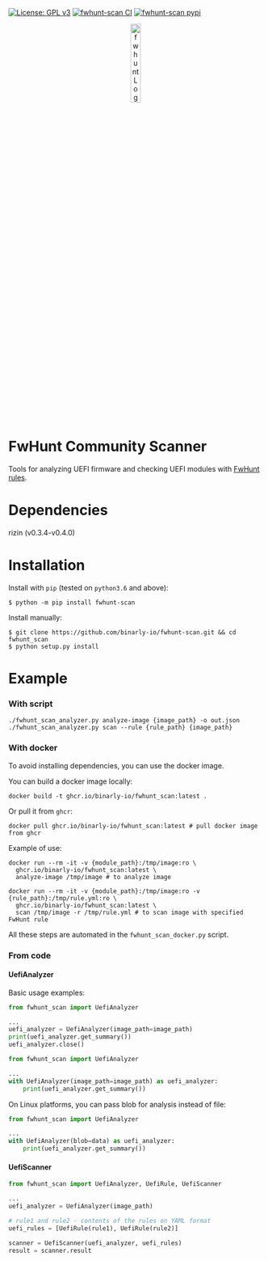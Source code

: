 [![License: GPL v3](https://img.shields.io/badge/License-GPL%20v3-blue.svg)](http://www.gnu.org/licenses/gpl-3.0)
[![fwhunt-scan CI](https://github.com/binarly-io/fwhunt-scan/actions/workflows/ci.yml/badge.svg)](https://github.com/binarly-io/fwhunt-scan/actions)
[![fwhunt-scan pypi](https://img.shields.io/pypi/v/fwhunt-scan.svg)](https://pypi.org/project/fwhunt-scan)

<p align="center">
  <img alt="fwhunt Logo" src="https://raw.githubusercontent.com/binarly-io/fwhunt-scan/master/pics/fwhunt_logo.png" width="20%">
</p>

# FwHunt Community Scanner

Tools for analyzing UEFI firmware and checking UEFI modules with [FwHunt rules](https://github.com/binarly-io/fwhunt).

# Dependencies

rizin (v0.3.4-v0.4.0)

# Installation

Install with `pip` (tested on `python3.6` and above):

```
$ python -m pip install fwhunt-scan
```

Install manually:

```
$ git clone https://github.com/binarly-io/fwhunt-scan.git && cd fwhunt_scan
$ python setup.py install
```

# Example

### With script

```
./fwhunt_scan_analyzer.py analyze-image {image_path} -o out.json
./fwhunt_scan_analyzer.py scan --rule {rule_path} {image_path}
```

### With docker

To avoid installing dependencies, you can use the docker image.

You can build a docker image locally:

```
docker build -t ghcr.io/binarly-io/fwhunt_scan:latest .
```

Or pull it from `ghcr`:

```
docker pull ghcr.io/binarly-io/fwhunt_scan:latest # pull docker image from ghcr
```

Example of use:

```
docker run --rm -it -v {module_path}:/tmp/image:ro \
  ghcr.io/binarly-io/fwhunt_scan:latest \
  analyze-image /tmp/image # to analyze image

docker run --rm -it -v {module_path}:/tmp/image:ro -v {rule_path}:/tmp/rule.yml:ro \
  ghcr.io/binarly-io/fwhunt_scan:latest \
  scan /tmp/image -r /tmp/rule.yml # to scan image with specified FwHunt rule
```

All these steps are automated in the `fwhunt_scan_docker.py` script.

### From code

#### UefiAnalyzer

Basic usage examples:

```python
from fwhunt_scan import UefiAnalyzer

...
uefi_analyzer = UefiAnalyzer(image_path=image_path)
print(uefi_analyzer.get_summary())
uefi_analyzer.close()
```

```python
from fwhunt_scan import UefiAnalyzer

...
with UefiAnalyzer(image_path=image_path) as uefi_analyzer:
    print(uefi_analyzer.get_summary())
```

On Linux platforms, you can pass blob for analysis instead of file:

```python
from fwhunt_scan import UefiAnalyzer

...
with UefiAnalyzer(blob=data) as uefi_analyzer:
    print(uefi_analyzer.get_summary())
```

#### UefiScanner

```python
from fwhunt_scan import UefiAnalyzer, UefiRule, UefiScanner

...
uefi_analyzer = UefiAnalyzer(image_path)

# rule1 and rule2 - contents of the rules on YAML format
uefi_rules = [UefiRule(rule1), UefiRule(rule2)]

scanner = UefiScanner(uefi_analyzer, uefi_rules)
result = scanner.result
```
